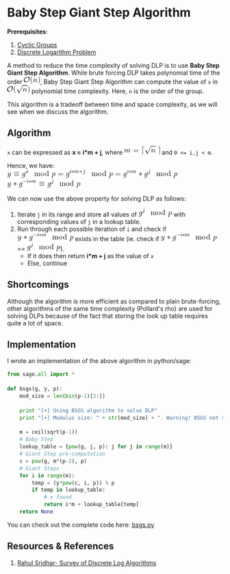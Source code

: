 # Baby Step Giant Step Algorithm

**Prerequisites**:
1. [Cyclic Groups](https://github.com/ashutosh1206/Crypton/blob/master/Discrete-Logarithm-Problem/README.md#cyclic-groups)
2. [Discrete Logarithm Problem](https://github.com/ashutosh1206/Crypton/blob/master/Discrete-Logarithm-Problem/README.md)

A method to reduce the time complexity of solving DLP is to use **Baby Step Giant Step Algorithm**. While brute forcing DLP takes polynomial time of the order ![picture](Pictures/2.gif), Baby Step Giant Step Algorithm can compute the value of `x` in ![picture](Pictures/1.gif) polynomial time complexity. Here, `n` is the order of the group.

This algorithm is a tradeoff between time and space complexity, as we will see when we discuss the algorithm.

## Algorithm
`x` can be expressed as **x = i*m + j**, where ![picture](Pictures/3.gif) and `0 <= i,j < m`.

Hence, we have:  
![picture](Pictures/4.gif)  
![picture](Pictures/5.gif)

We can now use the above property for solving DLP as follows:
1. Iterate `j` in its range and store all values of ![picture](Pictures/6.gif) with corresponding values of `j` in a lookup table.
2. Run through each possible iteration of `i` and check if ![picture](Pictures/7.gif) exists in the table (ie. check if ![picture](Pictures/7.gif) == ![picture](Pictures/6.gif)).
   + If it does then return **i*m + j** as the value of `x`
   + Else, continue

## Shortcomings
Although the algorithm is more efficient as compared to plain brute-forcing, other algorithms of the same time complexity (Pollard's rho) are used for solving DLPs because of the fact that storing the look up table requires quite a lot of space.

## Implementation
I wrote an implementation of the above algorithm in python/sage:

```python
from sage.all import *

def bsgs(g, y, p):
    mod_size = len(bin(p-1)[2:])

    print "[+] Using BSGS algorithm to solve DLP"
    print "[+] Modulus size: " + str(mod_size) + ". Warning! BSGS not space efficient\n"

    m = ceil(sqrt(p-1))
    # Baby Step
    lookup_table = {pow(g, j, p): j for j in range(m)}
    # Giant Step pre-computation
    c = pow(g, m*(p-2), p)
    # Giant Steps
    for i in range(m):
        temp = (y*pow(c, i, p)) % p
        if temp in lookup_table:
            # x found
            return i*m + lookup_table[temp]
    return None
```
You can check out the complete code here: [bsgs.py](bsgs.py)

## Resources & References
1. [Rahul Sridhar- Survey of Discrete Log Algorithms](https://fortenf.org/e/crypto/2017/12/03/survey-of-discrete-log-algos.html)
